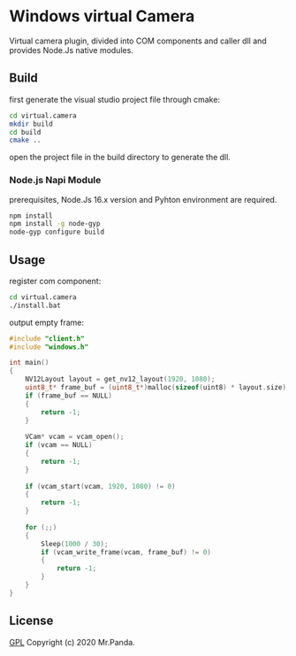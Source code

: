 # Windows virtual Camera

Virtual camera plugin, divided into COM components and caller dll and provides Node.Js native modules.


## Build

first generate the visual studio project file through cmake:
```bash
cd virtual.camera
mkdir build
cd build
cmake ..
```

open the project file in the build directory to generate the dll.


### Node.js Napi Module

prerequisites, Node.Js 16.x version and Pyhton environment are required.  

```bash
npm install
npm install -g node-gyp
node-gyp configure build
```


## Usage

register com component:

```bash
cd virtual.camera
./install.bat
```

output empty frame:

```c
#include "client.h"
#include "windows.h"

int main() 
{
    NV12Layout layout = get_nv12_layout(1920, 1080);
    uint8_t* frame_buf = (uint8_t*)malloc(sizeof(uint8) * layout.size);
    if (frame_buf == NULL)
    {
        return -1;
    }
    
    VCam* vcam = vcam_open();
    if (vcam == NULL)
    {
        return -1;
    }
    
    if (vcam_start(vcam, 1920, 1080) != 0)
    {
        return -1;
    }
    
    for (;;)
    {
        Sleep(1000 / 30);
        if (vcam_write_frame(vcam, frame_buf) != 0)
        {
            return -1;
        }
    }
}
```


## License

[GPL](./LICENSE)
Copyright (c) 2020 Mr.Panda.